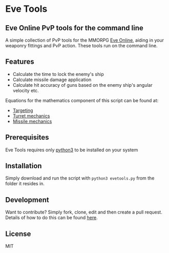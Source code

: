 # Eve Tools
## Eve Online PvP tools for the command line

A simple collection of PvP tools for the MMORPG [Eve Online], aiding in your weaponry fittings and PvP action. These tools run on the command line.

## Features

- Calculate the time to lock the enemy's ship
- Calculate missile damage application
- Calculate hit accuracy of guns based on the enemy ship's angular velocity etc.

Equations for the mathematics component of this script can be found at:
- [Targeting](https://wiki.eveuniversity.org/Targeting)
- [Turret mechanics](https://wiki.eveuniversity.org/Turret_mechanics#Average_damage)
- [Missile mechanics](https://wiki.eveuniversity.org/Missile_mechanics)

## Prerequisites

Eve Tools requires only [python3] to be installed on your system


## Installation

Simply download and run the script with ```python3 evetools.py``` from the folder it resides in.

## Development

Want to contribute? Simply fork, clone, edit and then create a pull request. Details of how to do this can be found [here](https://www.digitalocean.com/community/tutorials/how-to-create-a-pull-request-on-github).


## License

MIT

[//]: # (These are reference links used in the body of this note and get stripped out when the markdown processor does its job. There is no need to format nicely because it shouldn't be seen. Thanks SO - http://stackoverflow.com/questions/4823468/store-comments-in-markdown-syntax)

   [git-repo-url]: <https://github.com/TheRealOwenRees/plantID_discordbot>
   [python3]: <https://www.python.org/download/releases/3.0/>
   [Eve Online]: <https://www.eveonline.com/>
